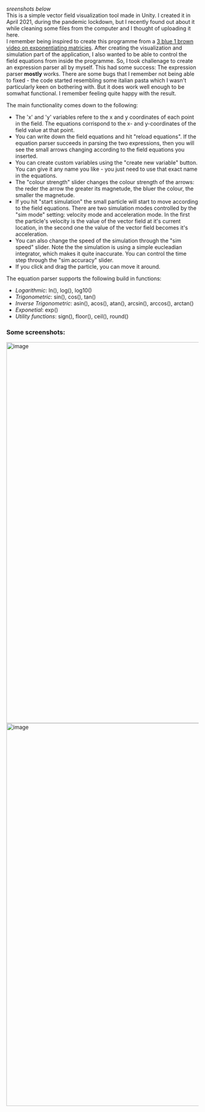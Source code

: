 *sreenshots below* <br>
This is a simple vector field visualization tool made in Unity. I created it in April 2021, during the pandemic lockdown, but I recently found out about it while cleaning some files from the computer and I thought of uploading it here. <br>
I remember being inspired to create this programme from a [3 blue 1 brown video on exponentiating matricies](https://youtu.be/O85OWBJ2ayo). After creating the visualization and simulation part of the application, I also wanted to be able to control the field equations from inside the programme. So, I took challenage to create an expression parser all by myself. This had some success: The expression parser **mostly** works. There are some bugs that I remember not being able to fixed - the code started resembling some italian pasta which I wasn't particularly keen on bothering with. But it does work well enough to be somwhat functional. I remember feeling quite happy with the result.

The main functionality comes down to the following:
- The 'x' and 'y' variables refere to the x and y coordinates of each point in the field. The equations corrispond to the x- and y-coordinates of the field value at that point.
- You can write down the field equations and hit "reload equations". If the equation parser succeeds in parsing the two expressions, then you will see the small arrows changing according to the field equations you inserted.
- You can create custom variables using the "create new variable" button. You can give it any name you like - you just need to use that exact name in the equations.
- The "colour strength" slider changes the colour strength of the arrows: the reder the arrow the greater its magnetude, the bluer the colour, the smaller the magnetude.
- If you hit "start simulation" the small particle will start to move according to the field equations. There are two simulation modes controlled by the "sim mode" setting: velocity mode and acceleration mode. In the first the particle's velocity is the value of the vector field at it's current location, in the second one the value of the vector field becomes it's acceleration.
- You can also change the speed of the simulation through the "sim speed" slider. Note the the simulation is using a simple eucleadian integrator, which makes it quite inaccurate. You can control the time step through the "sim accuracy" slider.
- If you click and drag the particle, you can move it around.

The equation parser supports the following build in functions:
- *Logarithmic*: ln(), log(), log10()
- *Trigonometric*: sin(), cos(), tan()
- *Inverse Trigonometric*: asin(), acos(), atan(), arcsin(), arccos(), arctan()
- *Exponetial*: exp()
- *Utility functions*: sign(), floor(), ceil(), round()

### Some screenshots:
<img width="1774" height="996" alt="image" src="https://github.com/user-attachments/assets/dcd81d09-cc53-4935-b1a7-5387f8e0c9a7" />
<img width="1780" height="1001" alt="image" src="https://github.com/user-attachments/assets/e816ff32-7219-4437-a8a9-d85f92ba9eee" />

